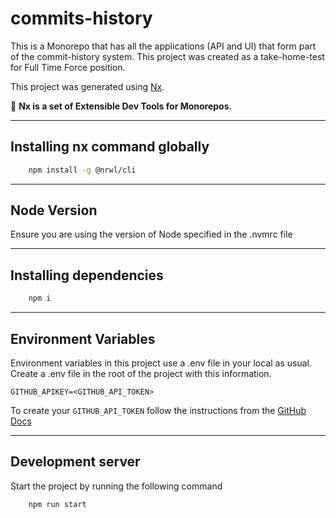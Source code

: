 # commits-history

This is a Monorepo that has all the applications (API and UI) that form part of the commit-history system. This project was created as a take-home-test for Full Time Force position.

This project was generated using [Nx](https://nx.dev).

🔎 **Nx is a set of Extensible Dev Tools for Monorepos.**

---

## Installing nx command globally

```sh
    npm install -g @nrwl/cli
```

---

## Node Version

Ensure you are using the version of Node specified in the .nvmrc file

---

## Installing dependencies

```sh
    npm i
```

---

## Environment Variables

Environment variables in this project use a .env file in your local as usual. 
Create a .env file in the root of the project with this information.
``` 
GITHUB_APIKEY=<GITHUB_API_TOKEN>
```

To create your `GITHUB_API_TOKEN` follow the instructions from the [GitHub Docs](https://docs.github.com/en/authentication/keeping-your-account-and-data-secure/creating-a-personal-access-token#creating-a-personal-access-token-classic)

---

## Development server

Start the project by running the following command

```sh
    npm run start
```


